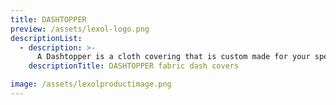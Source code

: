 ```yaml
---
title: DASHTOPPER
preview: /assets/lexol-logo.png
descriptionList:
  - description: >-
      A Dashtopper is a cloth covering that is custom made for your specific dash design.  Dashtoppers protect your dashboard from direct sunlight which can cause your dash to crack and shrink over time. It’s a simple solution to the constant problem of direct intense sunlight hitting you dash.  Many different colors to choose from!
    descriptionTitle: DASHTOPPER fabric dash covers

image: /assets/lexolproductimage.png
---
```


